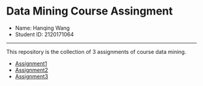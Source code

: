 # Data Mining Course Assingment

- Name: Hanqing Wang
- Student ID: 2120171064
----------
This repository is the collection of 3 assignments of course data mining.
- [Assignment1](assignment1)
- [Assignment2](assignment2)
- [Assignment3](assignment3)